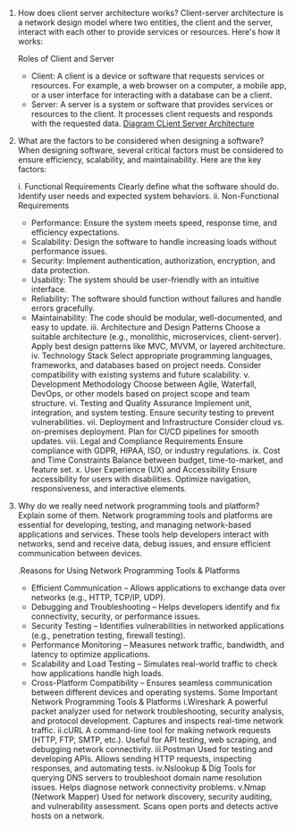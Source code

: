 1. How does client server architecture works?
	Client-server architecture is a network design model where two entities, the client and the server, interact with each other to provide services or resources. Here's how it works:

	 Roles of Client and Server
	- Client: A client is a device or software that requests services or resources. For example, a web browser on a computer, a mobile app, or a user interface for interacting with a database can be a client.
	- Server: A server is a system or software that provides services or resources to the client. It processes client requests and responds with the requested data.
	[Diagram CLient Server Architecture](https://darvishdarab.github.io/cs421_f20/assets/images/client-server-1-d85a93ea16590c10bed340dd78294d0d.png)
2. What are the factors to be considered when designing a software?
	When designing software, several critical factors must be considered to ensure efficiency, scalability, and maintainability. Here are the key factors:

	i. Functional Requirements
	Clearly define what the software should do.
	Identify user needs and expected system behaviors.
	ii. Non-Functional Requirements
	- Performance: Ensure the system meets speed, response time, and efficiency expectations.
	- Scalability: Design the software to handle increasing loads without performance issues.
	- Security: Implement authentication, authorization, encryption, and data protection.
	- Usability: The system should be user-friendly with an intuitive interface.
	- Reliability: The software should function without failures and handle errors gracefully.
	- Maintainability: The code should be modular, well-documented, and easy to update.	
	iii. Architecture and Design Patterns
	Choose a suitable architecture (e.g., monolithic, microservices, client-server).
	Apply best design patterns like MVC, MVVM, or layered architecture.
	iv. Technology Stack
	Select appropriate programming languages, frameworks, and databases based on project needs.
	Consider compatibility with existing systems and future scalability.
	v. Development Methodology
	Choose between Agile, Waterfall, DevOps, or other models based on project scope and team structure.
	vi. Testing and Quality Assurance
	Implement unit, integration, and system testing.
	Ensure security testing to prevent vulnerabilities.
	vii. Deployment and Infrastructure
	Consider cloud vs. on-premises deployment.
	Plan for CI/CD pipelines for smooth updates.
	viii. Legal and Compliance Requirements
	Ensure compliance with GDPR, HIPAA, ISO, or industry regulations.
	ix. Cost and Time Constraints
	Balance between budget, time-to-market, and feature set.
	x. User Experience (UX) and Accessibility
	Ensure accessibility for users with disabilities.
	Optimize navigation, responsiveness, and interactive elements.
3. Why do we really need network programming tools and platform? Explain some of them.
	Network programming tools and platforms are essential for developing, testing, and managing network-based applications and services. These tools help developers interact with networks, send and receive data, debug issues, and ensure efficient communication between devices.

	.Reasons for Using Network Programming Tools & Platforms
	- Efficient Communication – Allows applications to exchange data over networks (e.g., HTTP, TCP/IP, UDP).
	- Debugging and Troubleshooting – Helps developers identify and fix connectivity, security, or performance issues.
	- Security Testing – Identifies vulnerabilities in networked applications (e.g., penetration testing, firewall testing).
	- Performance Monitoring – Measures network traffic, bandwidth, and latency to optimize applications.
	- Scalability and Load Testing – Simulates real-world traffic to check how applications handle high loads.
	- Cross-Platform Compatibility – Ensures seamless communication between different devices and operating systems.
	Some Important Network Programming Tools & Platforms
	i.Wireshark
	A powerful packet analyzer used for network troubleshooting, security analysis, and protocol development.
	Captures and inspects real-time network traffic.
	ii.cURL
	A command-line tool for making network requests (HTTP, FTP, SMTP, etc.).
	Useful for API testing, web scraping, and debugging network connectivity.
	iii.Postman
	Used for testing and developing APIs.
	Allows sending HTTP requests, inspecting responses, and automating tests.
	iv.Nslookup & Dig
	Tools for querying DNS servers to troubleshoot domain name resolution issues.
	Helps diagnose network connectivity problems.
	v.Nmap (Network Mapper)
	Used for network discovery, security auditing, and vulnerability assessment.
	Scans open ports and detects active hosts on a network.